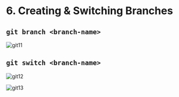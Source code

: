 # 6. Creating & Switching Branches

## `git branch <branch-name>`

![git11](https://user-images.githubusercontent.com/50626798/228798306-5274cb48-bc7c-402d-8051-27f4f0d0ce0d.png)

## `git switch <branch-name>`

![git12](https://user-images.githubusercontent.com/50626798/228798325-75812a5b-4029-4c0d-92cd-02af884ac129.png)

![git13](https://user-images.githubusercontent.com/50626798/228798334-36b0053b-15dd-454f-9d41-4cdd3bcd8084.png)
